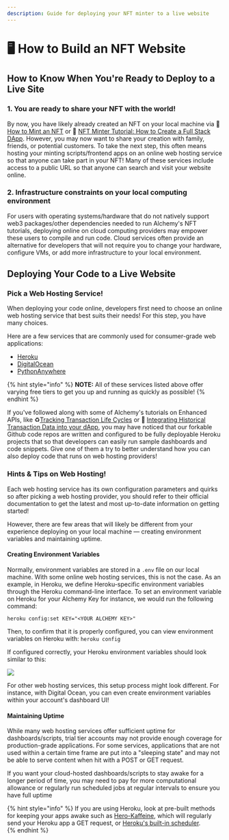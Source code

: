 ```yaml
---
description: Guide for deploying your NFT minter to a live website
---
```


# 🖥️ How to Build an NFT Website

## How to Know When You're Ready to Deploy to a Live Site

### 1. You are ready to share your NFT with the world!

By now, you have likely already created an NFT on your local machine via 🎨 [How to Mint an NFT](how-to-mint-a-nft.md) or  📝 [NFT Minter Tutorial: How to Create a Full Stack DApp](../nft-minter.md). However, you may now want to share your creation with family, friends, or potential customers. To take the next step, this often means hosting your minting scripts/frontend apps on an online web hosting service so that anyone can take part in your NFT! Many of these services include access to a public URL so that anyone can search and visit your website online.

### 2. Infrastructure constraints on your local computing environment 

For users with operating systems/hardware that do not natively support web3 packages/other dependencies needed to run Alchemy's NFT tutorials, deploying online on cloud computing providers may empower these users to compile and run code. Cloud services often provide an alternative for developers that will not require you to change your hardware, configure VMs, or add more infrastructure to your local environment. 

## Deploying Your Code to a Live Website

### Pick a Web Hosting Service!

When deploying your code online, developers first need to choose an online web hosting service that best suits their needs! For this step, you have many choices. 

Here are a few services that are commonly used for consumer-grade web applications:

* [Heroku](https://www.heroku.com/) 
* [DigitalOcean](https://www.digitalocean.com/) 
* [PythonAnywhere](https://www.pythonanywhere.com/) 

{% hint style="info" %}
**NOTE:** All of these services listed above offer varying free tiers to get you up and running as quickly as possible!
{% endhint %}

If you've followed along with some of Alchemy's tutorials on Enhanced APIs, like ♻️[Tracking Transaction Life Cycles](../tracking-transaction-life-cycles.md) or 📜 [Integrating Historical Transaction Data into your dApp](../transfers-tutorial.md), you may have noticed that our forkable Github code repos are written and configured to be fully deployable Heroku projects that so that developers can easily run sample dashboards and code snippets. Give one of them a try to better understand how you can also deploy code that runs on web hosting providers!

### Hints & Tips on Web Hosting!

Each web hosting service has its own configuration parameters and quirks so after picking a web hosting provider, you should refer to their official documentation to get the latest and most up-to-date information on getting started! 

However, there are few areas that will likely be different from your experience deploying on your local machine — creating environment variables and maintaining uptime.

#### Creating Environment Variables

Normally, environment variables are stored in a `.env` file on our local machine.  With some online web hosting services, this is not the case.  As an example, in Heroku, we define Heroku-specific environment variables through the Heroku command-line interface.  To set an environment variable on Heroku for your Alchemy Key for instance, we would run the following command: 

```text
heroku config:set KEY="<YOUR ALCHEMY KEY>"
```

Then, to confirm that it is properly configured, you can view environment variables on Heroku with: `heroku config`

If configured correctly, your Heroku environment variables should look similar to this:

![](https://gblobscdn.gitbook.com/assets%2F-MB17w56kk7ZnRMWdqOL%2F-MfdCP_qKo19vw3OqEXG%2F-MfdEFNE3pdGil4pzl6Z%2Fimg.PNG?alt=media&token=9a5cea16-9d51-4e90-b77a-fabda56b14f4)

For other web hosting services, this setup process might look different.  For instance, with Digital Ocean, you can even create environment variables within your account's dashboard UI!  

#### Maintaining Uptime

While many web hosting services offer sufficient uptime for dashboards/scripts, trial tier accounts may not provide enough coverage for production-grade applications. For some services, applications that are not used within a certain time frame are put into a "sleeping state" and may not be able to serve content when hit with a POST or GET request.  

If you want your cloud-hosted dashboards/scripts to stay awake for a longer period of time, you may need to pay for more computational allowance or regularly run scheduled jobs at regular intervals to ensure you have full uptime

{% hint style="info" %}
If you are using Heroku, look at pre-built methods for keeping your apps awake such as [Hero-Kaffeine](https://kaffeine.herokuapp.com/), which will regularly send your Heroku app a GET request, or [Heroku's built-in scheduler](https://devcenter.heroku.com/articles/scheduler).  
{% endhint %}

